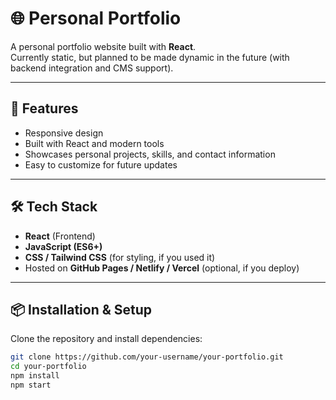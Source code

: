 # 🌐 Personal Portfolio

A personal portfolio website built with **React**.  
Currently static, but planned to be made dynamic in the future (with backend integration and CMS support).

---

## 🚀 Features
- Responsive design
- Built with React and modern tools
- Showcases personal projects, skills, and contact information
- Easy to customize for future updates

---

## 🛠️ Tech Stack
- **React** (Frontend)
- **JavaScript (ES6+)**
- **CSS / Tailwind CSS** (for styling, if you used it)
- Hosted on **GitHub Pages / Netlify / Vercel** (optional, if you deploy)

---

## 📦 Installation & Setup
Clone the repository and install dependencies:

```bash
git clone https://github.com/your-username/your-portfolio.git
cd your-portfolio
npm install
npm start
